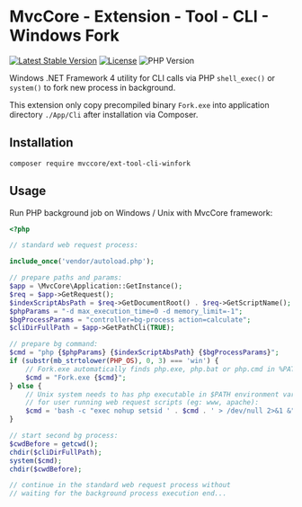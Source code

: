 # MvcCore - Extension - Tool - CLI - Windows Fork

[![Latest Stable Version](https://img.shields.io/badge/Stable-v5.3.0-brightgreen.svg?style=plastic)](https://github.com/mvccore/ext-tool-cli-winfork/releases)
[![License](https://img.shields.io/badge/License-BSD%203-brightgreen.svg?style=plastic)](https://mvccore.github.io/docs/mvccore/5.0.0/LICENSE.md)
![PHP Version](https://img.shields.io/badge/PHP->=5.4-brightgreen.svg?style=plastic)

Windows .NET Framework 4 utility for CLI calls via PHP `shell_exec()` or `system()` to fork new process in background.

This extension only copy precompiled binary `Fork.exe` into application directory `./App/Cli` after installation via Composer.

## Installation
```shell
composer require mvccore/ext-tool-cli-winfork
```

## Usage

Run PHP background job on Windows / Unix with MvcCore framework:
```php
<?php

// standard web request process:

include_once('vendor/autoload.php');

// prepare paths and params:
$app = \MvcCore\Application::GetInstance();
$req = $app->GetRequest();
$indexScriptAbsPath = $req->GetDocumentRoot() . $req->GetScriptName();
$phpParams = "-d max_execution_time=0 -d memory_limit=-1";
$bgProcessParams = "controller=bg-process action=calculate";
$cliDirFullPath = $app->GetPathCli(TRUE);

// prepare bg command:
$cmd = "php {$phpParams} {$indexScriptAbsPath} {$bgProcessParams}";
if (substr(mb_strtolower(PHP_OS), 0, 3) === 'win') {
	// Fork.exe automatically finds php.exe, php.bat or php.cmd in %PATH%
	$cmd = "Fork.exe {$cmd}";
} else {
	// Unix system needs to has php executable in $PATH environment variable
	// for user running web request scripts (eg: www, apache):
	$cmd = 'bash -c "exec nohup setsid ' . $cmd . ' > /dev/null 2>&1 &"';
}

// start second bg process:
$cwdBefore = getcwd();
chdir($cliDirFullPath);
system($cmd);
chdir($cwdBefore);

// continue in the standard web request process without 
// waiting for the background process execution end...

```
